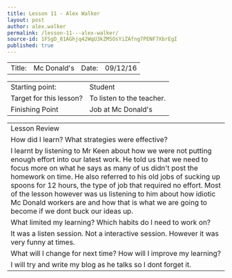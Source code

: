 ```yaml
---
title: Lesson 11 - Alex Walker
layout: post
author: alex.walker
permalink: /lesson-11---alex-walker/
source-id: 1FSgD_81AGhjq42WqU3kZM5OsYiZAfng7PENF7XbrEgI
published: true
---
```

<table>
  <tr>
    <td>Title:</td>
    <td>Mc Donald's</td>
    <td>Date:</td>
    <td>09/12/16</td>
  </tr>
</table>


<table>
  <tr>
    <td>Starting point:</td>
    <td>Student</td>
  </tr>
  <tr>
    <td>Target for this lesson?</td>
    <td>To listen to the teacher.</td>
  </tr>
  <tr>
    <td>Finishing Point</td>
    <td>Job at Mc Donald's </td>
  </tr>
</table>


<table>
  <tr>
    <td>Lesson Review</td>
  </tr>
  <tr>
    <td>How did I learn? What strategies were effective?</td>
  </tr>
  <tr>
    <td>I learnt by listening to Mr Keen about how we were not putting enough effort into our latest work. He told us that we need to focus more on what he says as many of us didn't post the homework on time. He also referred to his old jobs of sucking up spoons for 12 hours, the type of job that required no effort. Most of the lesson however was us listening to him about how idiotic Mc Donald workers are and how that is what we are going to become if we dont buck our ideas up.</td>
  </tr>
  <tr>
    <td>What limited my learning? Which habits do I need to work on?</td>
  </tr>
  <tr>
    <td>It was a listen session. Not a interactive session. However it was very funny at times.</td>
  </tr>
  <tr>
    <td>What will I change for next time? How will I improve my learning?</td>
  </tr>
  <tr>
    <td>I will try and write my blog as he talks so I dont forget it.</td>
  </tr>
</table>


